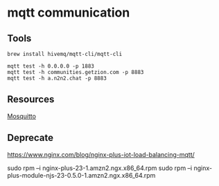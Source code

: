 # mqtt communication

## Tools

```
brew install hivemq/mqtt-cli/mqtt-cli
```

```
mqtt test -h 0.0.0.0 -p 1883
mqtt test -h communities.getzion.com -p 8883
mqtt test -h a.n2n2.chat -p 8883
```

## Resources
[Mosquitto](https://www.digitalocean.com/community/tutorials/how-to-install-and-secure-the-mosquitto-mqtt-messaging-broker-on-centos-)


## Deprecate
https://www.nginx.com/blog/nginx-plus-iot-load-balancing-mqtt/

sudo rpm –i nginx-plus-23-1.amzn2.ngx.x86_64.rpm
sudo rpm –i nginx-plus-module-njs-23-0.5.0-1.amzn2.ngx.x86_64.rpm
